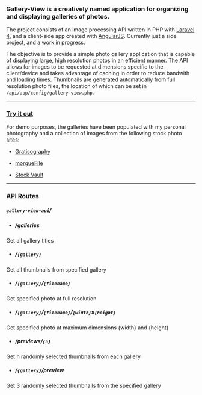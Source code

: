 ### Gallery-View is a creatively named application for organizing and displaying galleries of photos.

The project consists of an image processing API written in PHP with [Laravel 4](http://laravel.com), and a client-side app created with [AngularJS](http://angularjs.org). Currently just a side project, and a work in progress.

The objective is to provide a simple photo gallery application that is capable of displaying large, high resolution photos in an efficient manner. The API allows for images to be requested at dimensions specific to the client/device and takes advantage of caching in order to reduce bandwith and loading times. Thumbnails are generated automatically from full resolution photo files, the location of which can be set in `/api/app/config/gallery-view.php`.

---
### [Try it out](http://mstork.info/gallery-view)

For demo purposes, the galleries have been populated with my personal photography and a collection of images from the following stock photo sites:

* [Gratisography](http://gratisography.com)

* [morgueFile](http://morguefile.com)

* [Stock Vault](http://stockvault.com)

---
### API Routes

##### `gallery-view-api`/

* ##### /galleries
Get all gallery titles

* ##### /`{gallery}`
Get all thumbnails from specified gallery

* ##### /`{gallery}`/`{filename}`
Get specified photo at full resolution

* ##### /`{gallery}`/`{filename}`/`{width}`x`{height}`
Get specified photo at maximum dimensions {width} and {height}

* ##### /previews/`{n}`
Get n randomly selected thumbnails from each gallery

* ##### /`{gallery}`/preview
Get 3 randomly selected thumbnails from the specified gallery
